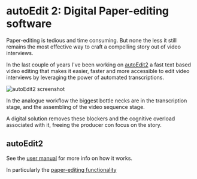 # autoEdit 2: Digital Paper-editing software 

Paper-editing is tedious and time consuming. But none the less it still remains the most effective way to craft a compelling story out of video interviews. 

In the last couple of years I've been working on [autoEdit2](http://www.autoedit.io/) a fast text based video editing that makes it easier, faster and more accessible to edit video interviews by leveraging the power of automated transcriptions.

![autoEdit2 screenshot]()


In the analogue workflow the biggest bottle necks are in the transcription stage, and the assembling of the video sequence stage. 

A digital solution removes these blockers and the cognitive overload associated with it, freeing the producer con focus on the story.  


## autoEdit2 
See the [user manual](https://pietropassarelli.gitbooks.io/autoedit2-user-manual/content) for more info on how it works. 

In particularly the [paper-editing functionality](https://pietropassarelli.gitbooks.io/autoedit2-user-manual/content/paperediting.html)


<!-- Donation based -->